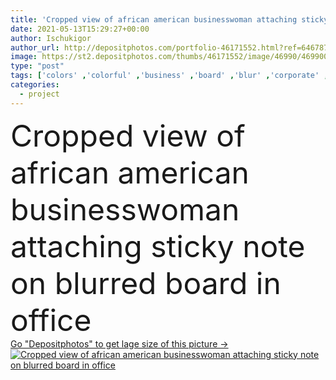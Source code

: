 ```yaml
---
title: 'Cropped view of african american businesswoman attaching sticky note on blurred board in office '
date: 2021-05-13T15:29:27+00:00
author: Ischukigor
author_url: http://depositphotos.com/portfolio-46171552.html?ref=64678756
image: https://st2.depositphotos.com/thumbs/46171552/image/46990/469900666/api_thumb_450.jpg?forcejpeg=true
type: "post"
tags: ['colors' ,'colorful' ,'business' ,'board' ,'blur' ,'corporate' ,'office' ,'suit' ,'woman' ,'manager' ,'work' ,'job' ,'indoors' ,'project' ,'strategy' ,'profession' ,'plan' ,'executive' ,'organization' ,'management' ,'stationery' ,'adhesive' ,'attach' ,'businesswoman' ,'task' ,'partial' ,'Cropped' ,'reminders' ,'copy space' ,'one person' ,'young adult' ,'black woman' ,'african american' ,'formal wear' ,'Sticky Notes' ]
categories: 
  - project
---
```

<div aling="center">
            <font size="60"> Cropped view of african american businesswoman attaching sticky note on blurred board in office</font>   
</div>
<div>
    <a href='https://depositphotos.com/469900666/stock-photo-cropped-view-african-american-businesswoman.html?ref=64678756' target=_blank > Go "Depositphotos" to get lage size of this picture ->
        <img href='https://depositphotos.com/469900666/stock-photo-cropped-view-african-american-businesswoman.html?ref=64678756' src='https://st2.depositphotos.com/46171552/46990/i/950/depositphotos_469900666-stock-photo-cropped-view-african-american-businesswoman.jpg?forcejpeg=true' alt='Cropped view of african american businesswoman attaching sticky note on blurred board in office' >
    </a>
</div>
